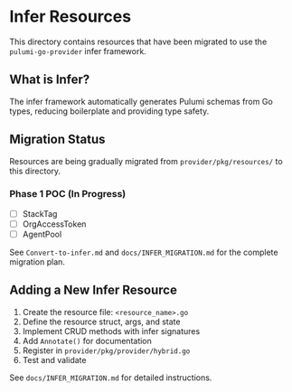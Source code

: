 # Infer Resources

This directory contains resources that have been migrated to use the `pulumi-go-provider` infer framework.

## What is Infer?

The infer framework automatically generates Pulumi schemas from Go types, reducing boilerplate and providing type safety.

## Migration Status

Resources are being gradually migrated from `provider/pkg/resources/` to this directory.

### Phase 1 POC (In Progress)
- [ ] StackTag
- [ ] OrgAccessToken
- [ ] AgentPool

See `Convert-to-infer.md` and `docs/INFER_MIGRATION.md` for the complete migration plan.

## Adding a New Infer Resource

1. Create the resource file: `<resource_name>.go`
2. Define the resource struct, args, and state
3. Implement CRUD methods with infer signatures
4. Add `Annotate()` for documentation
5. Register in `provider/pkg/provider/hybrid.go`
6. Test and validate

See `docs/INFER_MIGRATION.md` for detailed instructions.
